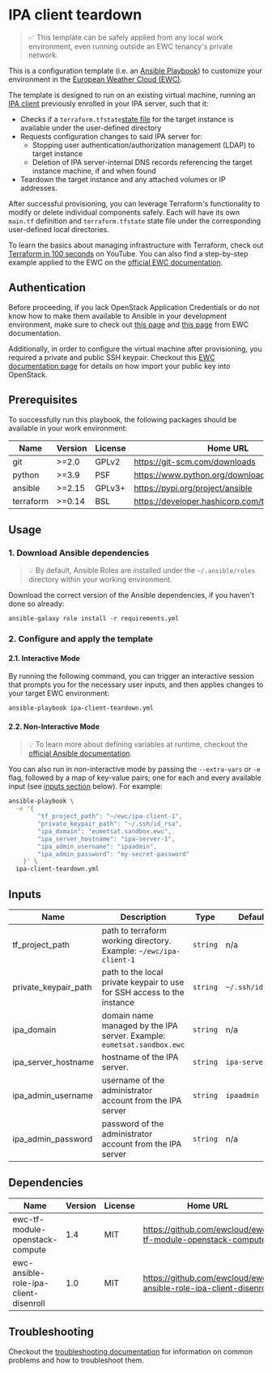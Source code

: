 # IPA client teardown
>✅ This template can be safely applied from any local work environment, even running outside an EWC tenancy's private network.

This is a configuration template
(i.e. an [Ansible Playbook](https://docs.ansible.com/ansible/latest/playbook_guide/playbooks.html))
to customize your environment in the
[European Weather Cloud (EWC)](https://europeanweather.cloud/).

The template is designed to run on an existing virtual machine, running an
[IPA client](https://www.freeipa.org/page/Client) previously enrolled in
your IPA server, such that it:

* Checks if a `terraform.tfstate`[state file](https://developer.hashicorp.com/terraform/language/state)
  for the target instance is available under the user-defined directory
* Requests configuration changes to said IPA server for:
  * Stopping user authentication/authorization management (LDAP) to target
  instance
  * Deletion of IPA server-internal DNS records referencing  the target
  instance machine, if and when found
* Teardown the target instance and any attached volumes or IP addresses.

After successful provisioning, you can leverage Terraform's functionality to modify or delete individual components safely. Each will have its own `main.tf` definition and `terraform.tfstate` state file under the corresponding user-defined local directories.

To learn the basics about managing infrastructure with Terraform, check out [Terraform in 100 seconds](https://youtu.be/tomUWcQ0P3k?si=CJwZJ7UaqpynDU-d) on YouTube. You can also find a step-by-step example applied to the EWC on the [official EWC documentation](https://confluence.ecmwf.int/x/2EDOIQ).

## Authentication

Before proceeding, if you lack OpenStack Application Credentials or do not know
how to make them available to Ansible in your development environment, make sure
to check out [this page](https://confluence.ecmwf.int/display/EWCLOUDKB/EWC+-+How+to+request+Openstack+Application+Credentials)
and [this page](https://confluence.ecmwf.int/display/EWCLOUDKB/EWC+-+OpenStack+Command-Line+client#EWCOpenStackCommandLineclient-GettingStarted)
from EWC documentation.

Additionally, in order to configure the virtual machine after provisioning, you
required a private and public SSH keypair. Checkout this
[EWC documentation page](https://confluence.ecmwf.int/display/EWCLOUDKB/EWC+-+OpenStack+Command-Line+client#EWCOpenStackCommandLineclient-ImportSSHkey)
for details on how import your public key into OpenStack.

## Prerequisites

To successfully run this playbook, the following packages should be available in your work environment:

| Name | Version | License | Home URL |
|------|---------|----- |-----|
| git | >=2.0 | GPLv2  | https://git-scm.com/downloads |
| python | >=3.9   | PSF | https://www.python.org/downloads  |
| ansible | >=2.15 |  GPLv3+ | https://pypi.org/project/ansible  |
| terraform | >=0.14  | BSL   | https://developer.hashicorp.com/terraform/install |

## Usage

### 1. Download  Ansible dependencies
>💡 By default, Ansible Roles are installed under the `~/.ansible/roles` directory within your working environment.

Download the correct version of the Ansible dependencies, if you haven't done so already:

```
ansible-galaxy role install -r requirements.yml
```

### 2. Configure and apply the template

#### 2.1. Interactive Mode

By running the following command, you can trigger an interactive session that
prompts you for the necessary user inputs, and then applies changes to your
target EWC environment:

```bash
ansible-playbook ipa-client-teardown.yml
```

#### 2.2. Non-Interactive Mode
>💡 To learn more about defining variables at runtime, checkout the
[official Ansible documentation](https://docs.ansible.com/ansible/latest/playbook_guide/playbooks_variables.html).

You can also run in non-interactive mode by passing the
`--extra-vars` or `-e` flag, followed by a map of  key-value pairs; one for
each and every available input (see [inputs section](#inputs) below). For example:

```bash
ansible-playbook \
  -e '{
        "tf_project_path": "~/ewc/ipa-client-1",
        "private_keypair_path": "~/.ssh/id_rsa",
        "ipa_domain": "eumetsat.sandbox.ewc",
        "ipa_server_hostname": "ipa-server-1",
        "ipa_admin_username": "ipaadmin",
        "ipa_admin_password": "my-secret-password"
    }' \
  ipa-client-teardown.yml
```
## Inputs

| Name | Description | Type | Default | Required |
|------|-------------|------|---------|----------|
| tf_project_path | path to terraform working directory. Example: `~/ewc/ipa-client-1` | `string` | n/a | yes |
| private_keypair_path | path to the local private keypair to use for SSH access to the instance | `string` | `~/.ssh/id_rsa` | yes |
| ipa_domain | domain name managed by the IPA server. Example: `eumetsat.sandbox.ewc` | `string` | n/a | yes |
| ipa_server_hostname | hostname of the IPA server. | `string`| `ipa-server-1` | yes |
| ipa_admin_username | username of the administrator account from the IPA server | `string` | `ipaadmin` | yes |
| ipa_admin_password | password of the administrator account from the IPA server | `string` | n/a | yes |


## Dependencies

| Name | Version | License | Home URL |
|------|---------|-------|-----|
| ewc-tf-module-openstack-compute | 1.4 | MIT | https://github.com/ewcloud/ewc-tf-module-openstack-compute  |
| ewc-ansible-role-ipa-client-disenroll | 1.0 | MIT |  https://github.com/ewcloud/ewc-ansible-role-ipa-client-disenroll |


## Troubleshooting
Checkout the [troubleshooting documentation](../docs/troubleshooting.md) for
information on common problems and how to troubleshoot them.
